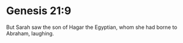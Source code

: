 # Genesis 21:9

But Sarah saw the son of Hagar the Egyptian, whom she had borne to Abraham, laughing.

